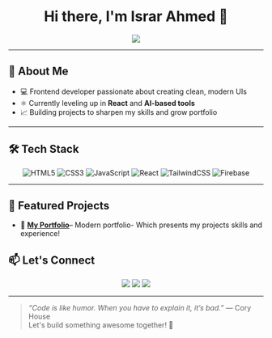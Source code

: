 <h1 align="center">Hi there, I'm Israr Ahmed 👋</h1>

<p align="center">
  <img src="https://readme-typing-svg.herokuapp.com/?lines=Frontend+Developer;React+Enthusiast;AI+Lover;Lifelong+Learner&center=true&width=500&height=45">
</p>

---

## 🚀 About Me

- 💻 Frontend developer passionate about creating clean, modern UIs  
- ⚛️ Currently leveling up in **React** and **AI-based tools**
- 📈 Building projects to sharpen my skills and grow  portfolio



---

## 🛠️ Tech Stack

<div align="center">

![HTML5](https://img.shields.io/badge/HTML5-FF512F?style=for-the-badge&logo=html5&logoColor=white&labelColor=E34F26)
![CSS3](https://img.shields.io/badge/CSS3-1DA1F2?style=for-the-badge&logo=css3&logoColor=white&labelColor=1572B6)
![JavaScript](https://img.shields.io/badge/JavaScript-F7DF1E?style=for-the-badge&logo=javascript&logoColor=000000&labelColor=FBC02D)
![React](https://img.shields.io/badge/React-61DAFB?style=for-the-badge&logo=react&logoColor=000000&labelColor=2196F3)
![TailwindCSS](https://img.shields.io/badge/TailwindCSS-3B82F6?style=for-the-badge&logo=tailwindcss&logoColor=white&labelColor=06B6D4)
![Firebase](https://img.shields.io/badge/Firebase-FF9800?style=for-the-badge&logo=firebase&logoColor=000000&labelColor=FFCA28)

</div>


---

## 📌 Featured Projects

- 🔗 [**My Portfolio**](https://personal-project-99684.web.app)– Modern portfolio- Which presents my projects skills and experience!




## 📫 Let's Connect

<p align="center">
  <a href="https://www.linkedin.com/in/israr-ahmed29/"><img src="https://img.shields.io/badge/LinkedIn-blue?style=for-the-badge&logo=linkedin&logoColor=white"></a>
  <a href="mailto:im.israrahmed29@gmail.com"><img src="https://img.shields.io/badge/Email-D14836?style=for-the-badge&logo=gmail&logoColor=white"></a>
  <a href="https://personal-project-99684.web.app"><img src="https://img.shields.io/badge/Portfolio-000000?style=for-the-badge&logo=github&logoColor=white"></a>
</p>

---

> *“Code is like humor. When you have to explain it, it’s bad.”* — Cory House  
> Let's build something awesome together! 🚀
